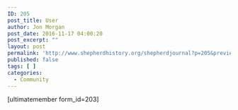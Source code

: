 ```yaml
---
ID: 205
post_title: User
author: Jon Morgan
post_date: 2016-11-17 04:00:20
post_excerpt: ""
layout: post
permalink: 'http://www.shepherdhistory.org/shepherdjournal?p=205&preview=true&preview_id=205'
published: false
tags: [ ]
categories:
  - Community
---
```

[ultimatemember form_id=203]